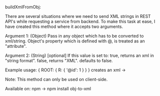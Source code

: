 buildXmlFromObj:

There are several situations where we need to send XML strings in REST API's while requesting a service from backend.
To make this task at ease, I have created this method where it accepts two arguments.

Argument 1: (Object)
Pass in any object which has to be converted to xml/string.
Object's property which is defined with @, is treated as an "attribute".

Argument 2: (String) [optional]
If this value is set to:
  true, returns an xml in "string format".
  false, returns "XML".
defaults to false.
  
Example usage:
{
  ROOT: {
    R: {
      '@id': 1
    }
  }
}
creates an xml -> <ROOT> <R id="1"/> </ROOT>

Note: This method can only be used on client-side.


Available on:
npm -> npm install obj-to-xml
